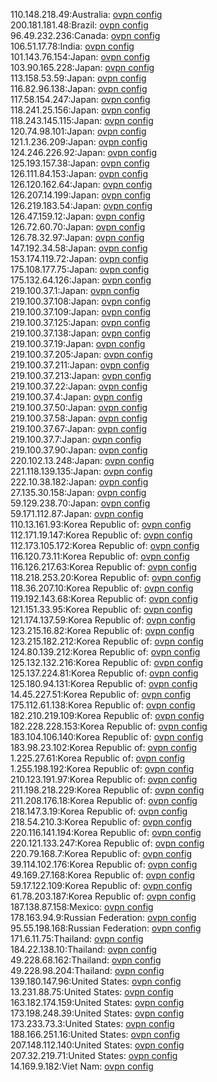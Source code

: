 110.148.218.49:Australia: [ovpn config](vpn/110_148_218_49.ovpn)  
200.181.181.48:Brazil: [ovpn config](vpn/200_181_181_48.ovpn)  
96.49.232.236:Canada: [ovpn config](vpn/96_49_232_236.ovpn)  
106.51.17.78:India: [ovpn config](vpn/106_51_17_78.ovpn)  
101.143.76.154:Japan: [ovpn config](vpn/101_143_76_154.ovpn)  
103.90.165.228:Japan: [ovpn config](vpn/103_90_165_228.ovpn)  
113.158.53.59:Japan: [ovpn config](vpn/113_158_53_59.ovpn)  
116.82.96.138:Japan: [ovpn config](vpn/116_82_96_138.ovpn)  
117.58.154.247:Japan: [ovpn config](vpn/117_58_154_247.ovpn)  
118.241.25.156:Japan: [ovpn config](vpn/118_241_25_156.ovpn)  
118.243.145.115:Japan: [ovpn config](vpn/118_243_145_115.ovpn)  
120.74.98.101:Japan: [ovpn config](vpn/120_74_98_101.ovpn)  
121.1.236.209:Japan: [ovpn config](vpn/121_1_236_209.ovpn)  
124.246.226.92:Japan: [ovpn config](vpn/124_246_226_92.ovpn)  
125.193.157.38:Japan: [ovpn config](vpn/125_193_157_38.ovpn)  
126.111.84.153:Japan: [ovpn config](vpn/126_111_84_153.ovpn)  
126.120.162.64:Japan: [ovpn config](vpn/126_120_162_64.ovpn)  
126.207.14.199:Japan: [ovpn config](vpn/126_207_14_199.ovpn)  
126.219.183.54:Japan: [ovpn config](vpn/126_219_183_54.ovpn)  
126.47.159.12:Japan: [ovpn config](vpn/126_47_159_12.ovpn)  
126.72.60.70:Japan: [ovpn config](vpn/126_72_60_70.ovpn)  
126.78.32.97:Japan: [ovpn config](vpn/126_78_32_97.ovpn)  
147.192.34.58:Japan: [ovpn config](vpn/147_192_34_58.ovpn)  
153.174.119.72:Japan: [ovpn config](vpn/153_174_119_72.ovpn)  
175.108.177.75:Japan: [ovpn config](vpn/175_108_177_75.ovpn)  
175.132.64.126:Japan: [ovpn config](vpn/175_132_64_126.ovpn)  
219.100.37.1:Japan: [ovpn config](vpn/219_100_37_1.ovpn)  
219.100.37.108:Japan: [ovpn config](vpn/219_100_37_108.ovpn)  
219.100.37.109:Japan: [ovpn config](vpn/219_100_37_109.ovpn)  
219.100.37.125:Japan: [ovpn config](vpn/219_100_37_125.ovpn)  
219.100.37.138:Japan: [ovpn config](vpn/219_100_37_138.ovpn)  
219.100.37.19:Japan: [ovpn config](vpn/219_100_37_19.ovpn)  
219.100.37.205:Japan: [ovpn config](vpn/219_100_37_205.ovpn)  
219.100.37.211:Japan: [ovpn config](vpn/219_100_37_211.ovpn)  
219.100.37.213:Japan: [ovpn config](vpn/219_100_37_213.ovpn)  
219.100.37.22:Japan: [ovpn config](vpn/219_100_37_22.ovpn)  
219.100.37.4:Japan: [ovpn config](vpn/219_100_37_4.ovpn)  
219.100.37.50:Japan: [ovpn config](vpn/219_100_37_50.ovpn)  
219.100.37.58:Japan: [ovpn config](vpn/219_100_37_58.ovpn)  
219.100.37.67:Japan: [ovpn config](vpn/219_100_37_67.ovpn)  
219.100.37.7:Japan: [ovpn config](vpn/219_100_37_7.ovpn)  
219.100.37.90:Japan: [ovpn config](vpn/219_100_37_90.ovpn)  
220.102.13.248:Japan: [ovpn config](vpn/220_102_13_248.ovpn)  
221.118.139.135:Japan: [ovpn config](vpn/221_118_139_135.ovpn)  
222.10.38.182:Japan: [ovpn config](vpn/222_10_38_182.ovpn)  
27.135.30.158:Japan: [ovpn config](vpn/27_135_30_158.ovpn)  
59.129.238.70:Japan: [ovpn config](vpn/59_129_238_70.ovpn)  
59.171.112.87:Japan: [ovpn config](vpn/59_171_112_87.ovpn)  
110.13.161.93:Korea Republic of: [ovpn config](vpn/110_13_161_93.ovpn)  
112.171.19.147:Korea Republic of: [ovpn config](vpn/112_171_19_147.ovpn)  
112.173.105.172:Korea Republic of: [ovpn config](vpn/112_173_105_172.ovpn)  
116.120.73.11:Korea Republic of: [ovpn config](vpn/116_120_73_11.ovpn)  
116.126.217.63:Korea Republic of: [ovpn config](vpn/116_126_217_63.ovpn)  
118.218.253.20:Korea Republic of: [ovpn config](vpn/118_218_253_20.ovpn)  
118.36.207.10:Korea Republic of: [ovpn config](vpn/118_36_207_10.ovpn)  
119.192.143.68:Korea Republic of: [ovpn config](vpn/119_192_143_68.ovpn)  
121.151.33.95:Korea Republic of: [ovpn config](vpn/121_151_33_95.ovpn)  
121.174.137.59:Korea Republic of: [ovpn config](vpn/121_174_137_59.ovpn)  
123.215.16.82:Korea Republic of: [ovpn config](vpn/123_215_16_82.ovpn)  
123.215.182.212:Korea Republic of: [ovpn config](vpn/123_215_182_212.ovpn)  
124.80.139.212:Korea Republic of: [ovpn config](vpn/124_80_139_212.ovpn)  
125.132.132.216:Korea Republic of: [ovpn config](vpn/125_132_132_216.ovpn)  
125.137.224.81:Korea Republic of: [ovpn config](vpn/125_137_224_81.ovpn)  
125.180.94.131:Korea Republic of: [ovpn config](vpn/125_180_94_131.ovpn)  
14.45.227.51:Korea Republic of: [ovpn config](vpn/14_45_227_51.ovpn)  
175.112.61.138:Korea Republic of: [ovpn config](vpn/175_112_61_138.ovpn)  
182.210.219.109:Korea Republic of: [ovpn config](vpn/182_210_219_109.ovpn)  
182.228.228.153:Korea Republic of: [ovpn config](vpn/182_228_228_153.ovpn)  
183.104.106.140:Korea Republic of: [ovpn config](vpn/183_104_106_140.ovpn)  
183.98.23.102:Korea Republic of: [ovpn config](vpn/183_98_23_102.ovpn)  
1.225.27.61:Korea Republic of: [ovpn config](vpn/1_225_27_61.ovpn)  
1.255.198.192:Korea Republic of: [ovpn config](vpn/1_255_198_192.ovpn)  
210.123.191.97:Korea Republic of: [ovpn config](vpn/210_123_191_97.ovpn)  
211.198.218.229:Korea Republic of: [ovpn config](vpn/211_198_218_229.ovpn)  
211.208.176.18:Korea Republic of: [ovpn config](vpn/211_208_176_18.ovpn)  
218.147.3.19:Korea Republic of: [ovpn config](vpn/218_147_3_19.ovpn)  
218.54.210.3:Korea Republic of: [ovpn config](vpn/218_54_210_3.ovpn)  
220.116.141.194:Korea Republic of: [ovpn config](vpn/220_116_141_194.ovpn)  
220.121.133.247:Korea Republic of: [ovpn config](vpn/220_121_133_247.ovpn)  
220.79.168.7:Korea Republic of: [ovpn config](vpn/220_79_168_7.ovpn)  
39.114.102.176:Korea Republic of: [ovpn config](vpn/39_114_102_176.ovpn)  
49.169.27.168:Korea Republic of: [ovpn config](vpn/49_169_27_168.ovpn)  
59.17.122.109:Korea Republic of: [ovpn config](vpn/59_17_122_109.ovpn)  
61.78.203.187:Korea Republic of: [ovpn config](vpn/61_78_203_187.ovpn)  
187.138.87.158:Mexico: [ovpn config](vpn/187_138_87_158.ovpn)  
178.163.94.9:Russian Federation: [ovpn config](vpn/178_163_94_9.ovpn)  
95.55.198.168:Russian Federation: [ovpn config](vpn/95_55_198_168.ovpn)  
171.6.11.75:Thailand: [ovpn config](vpn/171_6_11_75.ovpn)  
184.22.138.10:Thailand: [ovpn config](vpn/184_22_138_10.ovpn)  
49.228.68.162:Thailand: [ovpn config](vpn/49_228_68_162.ovpn)  
49.228.98.204:Thailand: [ovpn config](vpn/49_228_98_204.ovpn)  
139.180.147.96:United States: [ovpn config](vpn/139_180_147_96.ovpn)  
13.231.88.75:United States: [ovpn config](vpn/13_231_88_75.ovpn)  
163.182.174.159:United States: [ovpn config](vpn/163_182_174_159.ovpn)  
173.198.248.39:United States: [ovpn config](vpn/173_198_248_39.ovpn)  
173.233.73.3:United States: [ovpn config](vpn/173_233_73_3.ovpn)  
188.166.251.16:United States: [ovpn config](vpn/188_166_251_16.ovpn)  
207.148.112.140:United States: [ovpn config](vpn/207_148_112_140.ovpn)  
207.32.219.71:United States: [ovpn config](vpn/207_32_219_71.ovpn)  
14.169.9.182:Viet Nam: [ovpn config](vpn/14_169_9_182.ovpn)  
